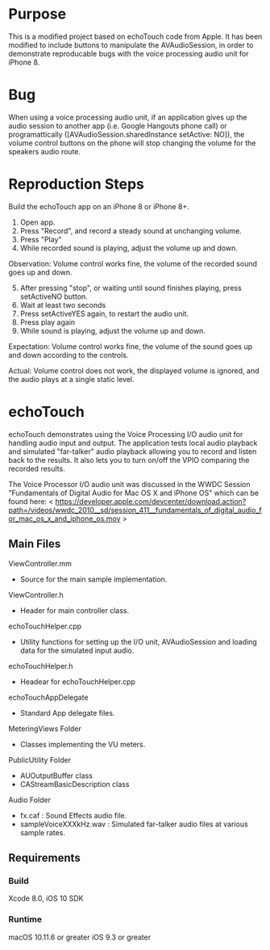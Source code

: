 # Purpose

This is a modified project based on echoTouch code from Apple. It has been modified to include buttons to manipulate the AVAudioSession, in order to demonstrate reproducable bugs with the voice processing audio unit for iPhone 8.

# Bug

When using a voice processing audio unit, if an application gives up the audio session to another app (i.e. Google Hangouts phone call) or programattically ([AVAudioSession.sharedInstance setActive: NO]), the volume control buttons on the phone will stop changing the volume for the speakers audio route.

# Reproduction Steps

Build the echoTouch app on an iPhone 8 or iPhone 8+.

1. Open app.
2. Press "Record", and record a steady sound at unchanging volume.
3. Press "Play"
4. While recorded sound is playing, adjust the volume up and down.

Observation:
Volume control works fine, the volume of the recorded sound goes up and down.

5. After pressing "stop", or waiting until sound finishes playing, press setActiveNO button.
6. Wait at least two seconds
7. Press setActiveYES again, to restart the audio unit.
8. Press play again
9. While sound is playing, adjust the volume up and down.

Expectation:
Volume control works fine, the volume of the sound goes up and down according to the controls.

Actual:
Volume control does not work, the displayed volume is ignored, and the audio plays at a single static level.

# echoTouch

echoTouch demonstrates using the Voice Processing I/O audio unit for handling audio input and output. The application tests local audio playback and simulated "far-talker" audio playback allowing you to record and listen back to the results. It also lets you to turn on/off the VPIO comparing the recorded results.

The Voice Processor I/O audio unit was discussed in the WWDC Session "Fundamentals of Digital Audio for Mac OS X and iPhone OS" which can be found here: < https://developer.apple.com/devcenter/download.action?path=/videos/wwdc_2010__sd/session_411__fundamentals_of_digital_audio_for_mac_os_x_and_iphone_os.mov >

## Main Files

ViewController.mm
- Source for the main sample implementation.

ViewController.h
- Header for main controller class.

echoTouchHelper.cpp
- Utility functions for setting up the I/O unit, AVAudioSession and loading data for the simulated input audio.

echoTouchHelper.h
- Headear for echoTouchHelper.cpp

echoTouchAppDelegate
- Standard App delegate files.

MeteringViews Folder
- Classes implementing the VU meters.

PublicUtility Folder
- AUOutputBuffer class
- CAStreamBasicDescription class

Audio Folder
- fx.caf : Sound Effects audio file.
- sampleVoiceXXXkHz.wav : Simulated far-talker audio files at various sample rates.

## Requirements

### Build

Xcode 8.0, iOS 10 SDK

### Runtime

macOS 10.11.6 or greater
iOS 9.3 or greater
